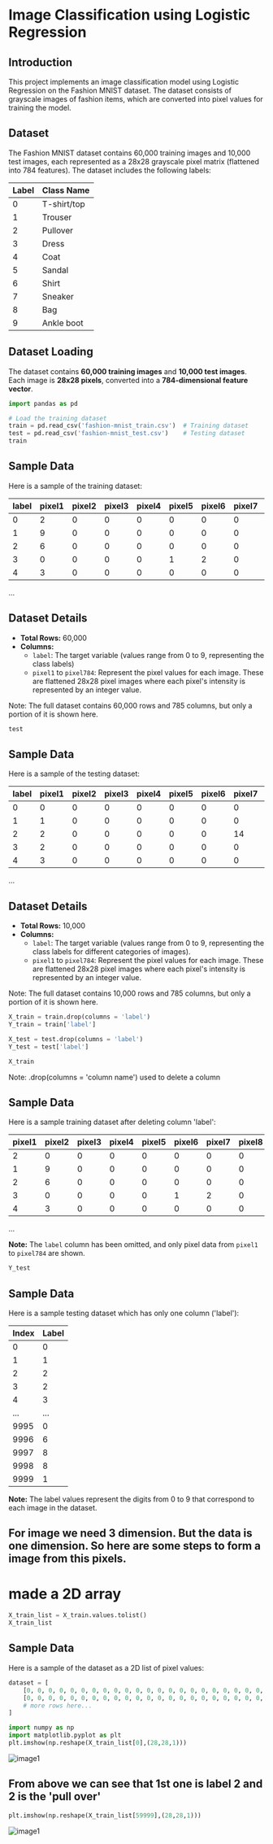 # Image Classification using Logistic Regression

## Introduction
This project implements an image classification model using Logistic Regression on the Fashion MNIST dataset. The dataset consists of grayscale images of fashion items, which are converted into pixel values for training the model.

## Dataset
The Fashion MNIST dataset contains 60,000 training images and 10,000 test images, each represented as a 28x28 grayscale pixel matrix (flattened into 784 features). The dataset includes the following labels:

| Label | Class Name    |
|-------|-------------|
| 0     | T-shirt/top |
| 1     | Trouser     |
| 2     | Pullover    |
| 3     | Dress       |
| 4     | Coat        |
| 5     | Sandal      |
| 6     | Shirt       |
| 7     | Sneaker     |
| 8     | Bag         |
| 9     | Ankle boot  |


## Dataset Loading
The dataset contains **60,000 training images** and **10,000 test images**. Each image is **28x28 pixels**, converted into a **784-dimensional feature vector**.

```python
import pandas as pd  

# Load the training dataset
train = pd.read_csv('fashion-mnist_train.csv')  # Training dataset
test = pd.read_csv('fashion-mnist_test.csv')    # Testing dataset
train
```
## Sample Data

Here is a sample of the training dataset:

| label | pixel1 | pixel2 | pixel3 | pixel4 | pixel5 | pixel6 | pixel7 | pixel8 | pixel9 | ... | pixel775 | pixel776 | pixel777 | pixel778 | pixel779 | pixel780 | pixel781 | pixel782 | pixel783 | pixel784 |
|-------|--------|--------|--------|--------|--------|--------|--------|--------|--------|-----|----------|----------|----------|----------|----------|----------|----------|----------|----------|----------|
| 0     | 2      | 0      | 0      | 0      | 0      | 0      | 0      | 0      | 0      | ... | 0        | 0        | 0        | 0        | 0        | 0        | 0        | 0        | 0        | 0        |
| 1     | 9      | 0      | 0      | 0      | 0      | 0      | 0      | 0      | 0      | ... | 0        | 0        | 0        | 0        | 0        | 0        | 0        | 0        | 0        | 0        |
| 2     | 6      | 0      | 0      | 0      | 0      | 0      | 0      | 5      | 0      | ... | 0        | 0        | 30       | 43       | 0        | 0        | 0        | 0        | 0        | 0        |
| 3     | 0      | 0      | 0      | 0      | 1      | 2      | 0      | 0      | 0      | ... | 3        | 0        | 0        | 0        | 1        | 0        | 0        | 0        | 0        | 0        |
| 4     | 3      | 0      | 0      | 0      | 0      | 0      | 0      | 0      | 0      | ... | 0        | 0        | 0        | 0        | 0        | 0        | 0        | 0        | 0        | 0        |

...

## Dataset Details

- **Total Rows:** 60,000
- **Columns:**
  - `label`: The target variable (values range from 0 to 9, representing the class labels)
  - `pixel1` to `pixel784`: Represent the pixel values for each image. These are flattened 28x28 pixel images where each pixel's intensity is represented by an integer value.
  
Note: The full dataset contains 60,000 rows and 785 columns, but only a portion of it is shown here.

```python
test
```
## Sample Data

Here is a sample of the testing dataset:

| label | pixel1 | pixel2 | pixel3 | pixel4 | pixel5 | pixel6 | pixel7 | pixel8 | pixel9 | ... | pixel775 | pixel776 | pixel777 | pixel778 | pixel779 | pixel780 | pixel781 | pixel782 | pixel783 | pixel784 |
|-------|--------|--------|--------|--------|--------|--------|--------|--------|--------|-----|----------|----------|----------|----------|----------|----------|----------|----------|----------|----------|
| 0     | 0      | 0      | 0      | 0      | 0      | 0      | 0      | 0      | 9      | 8   | ...      | 103      | 87       | 56       | 0        | 0        | 0        | 0        | 0        | 0        | 0        |
| 1     | 1      | 0      | 0      | 0      | 0      | 0      | 0      | 0      | 0      | 0   | ...      | 34       | 0        | 0        | 0        | 0        | 0        | 0        | 0        | 0        | 0        |
| 2     | 2      | 0      | 0      | 0      | 0      | 0      | 14     | 53     | 99     | 0   | ...      | 0        | 0        | 0        | 63       | 53       | 31       | 0        | 0        | 0        | 0        |
| 3     | 2      | 0      | 0      | 0      | 0      | 0      | 0      | 0      | 0      | 0   | ...      | 137      | 126      | 140      | 0        | 133      | 224      | 222      | 56       | 0        | 0        |
| 4     | 3      | 0      | 0      | 0      | 0      | 0      | 0      | 0      | 0      | 0   | ...      | 0        | 0        | 0        | 0        | 0        | 0        | 0        | 0        | 0        | 0        |

...

## Dataset Details

- **Total Rows:** 10,000
- **Columns:**
  - `label`: The target variable (values range from 0 to 9, representing the class labels for different categories of images).
  - `pixel1` to `pixel784`: Represent the pixel values for each image. These are flattened 28x28 pixel images where each pixel's intensity is represented by an integer value.

Note: The full dataset contains 10,000 rows and 785 columns, but only a portion of it is shown here.

```python
X_train = train.drop(columns = 'label')
Y_train = train['label']

X_test = test.drop(columns = 'label')
Y_test = test['label']

X_train
```
Note: .drop(columns = 'column name') used to delete a column


## Sample Data

Here is a sample training dataset after deleting column 'label':

| pixel1 | pixel2 | pixel3 | pixel4 | pixel5 | pixel6 | pixel7 | pixel8 | pixel9 | ... | pixel775 | pixel776 | pixel777 | pixel778 | pixel779 | pixel780 | pixel781 | pixel782 | pixel783 | pixel784 |
|--------|--------|--------|--------|--------|--------|--------|--------|--------|-----|----------|----------|----------|----------|----------|----------|----------|----------|----------|----------|
 2      | 0      | 0      | 0      | 0      | 0      | 0      | 0      | 0      | ... | 0        | 0        | 0        | 0        | 0        | 0        | 0        | 0        | 0        | 0        |
| 1     | 9      | 0      | 0      | 0      | 0      | 0      | 0      | 0      | 0      | ... | 0        | 0        | 0        | 0        | 0        | 0        | 0        | 0        | 0        | 0        |
| 2     | 6      | 0      | 0      | 0      | 0      | 0      | 0      | 5      | 0      | ... | 0        | 0        | 30       | 43       | 0        | 0        | 0        | 0        | 0        | 0        |
| 3     | 0      | 0      | 0      | 0      | 1      | 2      | 0      | 0      | 0      | ... | 3        | 0        | 0        | 0        | 1        | 0        | 0        | 0        | 0        | 0        |
| 4     | 3      | 0      | 0      | 0      | 0      | 0      | 0      | 0      | 0      | ... | 0        | 0        | 0        | 0        | 0        | 0        | 0        | 0        | 0        | 0        |

...


**Note:** The `label` column has been omitted, and only pixel data from `pixel1` to `pixel784` are shown.



```python
Y_test
```

## Sample Data

Here is a sample testing dataset which has only one column ('label'):

| Index  | Label |
|--------|-------|
| 0      | 0     |
| 1      | 1     |
| 2      | 2     |
| 3      | 2     |
| 4      | 3     |
| ...    | ...   |
| 9995   | 0     |
| 9996   | 6     |
| 9997   | 8     |
| 9998   | 8     |
| 9999   | 1     |

**Note:** The label values represent the digits from 0 to 9 that correspond to each image in the dataset.


## For image we need 3 dimension. But the data is one dimension. So here are some steps to form a image from this pixels.

# made a 2D array

```python
X_train_list = X_train.values.tolist()
X_train_list
```

## Sample Data

Here is a sample of the dataset as a 2D list of pixel values:

```python
dataset = [
    [0, 0, 0, 0, 0, 0, 0, 0, 0, 0, 0, 0, 0, 0, 0, 0, 0, 0, 0, 0, 0, 0, 0, 0, 0, 0, 0, 0, 0, 0, 0, 0, 0, 0, 0, 0, 0, 0, 0, 0, 0, 0, 0, 0, 0, 0, 0, 0, 0, 0, 0, 0, 0, 0, 0, 0, 0, 0, 0, 0, 0, 0, 0, 0, 0, 0, 0, 0, 0, 0, 0, 0, 0, 0, 4, 0, 0, 0, 0, 0, 62, 61, 21, 29, 23, 51, 136, 61, 0, 0, 0, 0, 0, 0, 0, 0, 0, 0, 0, 0, 0, 88, 201, 228, 225, 255, 115, 62, 137, 255, 235, 222, 255, 135, 0, 0, 0, 0, 0, 0, 0, 0, 0, 0, 0, 0, 0, 47, 252, 234, 238, 224, 215, 215, 229, 108, 180, 207, 214, 224, 231, 249, 254, 45, 0, 0, 0, 0, 0, 0, 0, 0, 1, 0, 0, 214, 222, 210, 213, 224, 225, 217, 220, 254, 233, 219, 221, 217, 223, 221, 240, 254, 0, 0, 1, 0, 0, 0, 1, 0, 0, 0, 128, 237, 207, 224, 224, 207, 216, 214, 210, 208, 211, 221, 208, 219, 213, 226, 211, 237, 150],
    [0, 0, 0, 0, 0, 0, 0, 0, 0, 0, 0, 0, 0, 0, 0, 0, 0, 0, 0, 0, 0, 0, 0, 0, 0, 0, 0, 0, 0, 0, 0, 0, 0, 0, 0, 0, 0, 0, 0, 0, 0, 0, 0, 0, 0, 0, 0, 0, 0, 0, 0, 0, 0, 0, 0, 0, 0, 0, 0, 0, 0, 0, 0, 0, 0, 0, 0, 0, 0, 0, 0, 0, 0, 0, 0, 0, 0, 0, 0, 0, 62, 61, 21, 29, 23, 51, 136, 61, 0, 0, 0, 0, 0, 0, 0, 0, 0, 0, 0, 0, 0, 88, 201, 228, 225, 255, 115, 62, 137, 255, 235, 222, 255, 135, 0, 0, 0, 0, 0, 0, 0, 0, 0, 0, 0, 0, 0, 47, 252, 234, 238, 224, 215, 215, 229, 108, 180, 207, 214, 224, 231, 249, 254, 45, 0, 0, 0, 0, 0, 0, 0, 0, 1, 0, 0, 214, 222, 210, 213, 224, 225, 217, 220, 254, 233, 219, 221, 217, 223, 221, 240, 254, 0, 0, 1, 0, 0, 0, 1, 0, 0, 0, 128, 237, 207, 224, 224, 207, 216, 214, 210, 208, 211, 221, 208, 219, 213, 226, 211, 237, 150]
    # more rows here...
]
```

```python
import numpy as np
import matplotlib.pyplot as plt
plt.imshow(np.reshape(X_train_list[0],(28,28,1)))
```

![image1](image1.png)

## From above we can see that 1st one is label 2 and 2 is the 'pull over'

```python
plt.imshow(np.reshape(X_train_list[59999],(28,28,1)))
```

![image1](image2.png)
